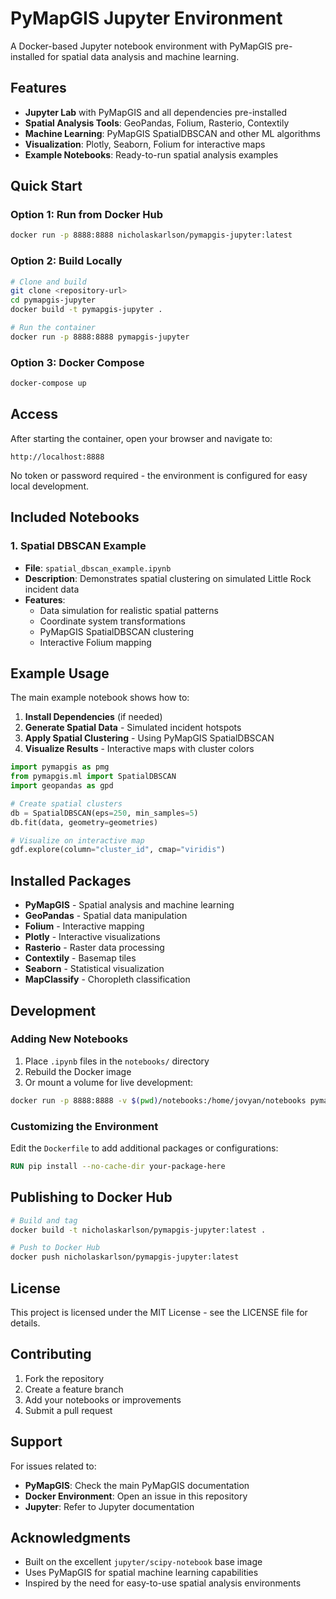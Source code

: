 # PyMapGIS Jupyter Environment

A Docker-based Jupyter notebook environment with PyMapGIS pre-installed for spatial data analysis and machine learning.

## Features

- **Jupyter Lab** with PyMapGIS and all dependencies pre-installed
- **Spatial Analysis Tools**: GeoPandas, Folium, Rasterio, Contextily
- **Machine Learning**: PyMapGIS SpatialDBSCAN and other ML algorithms
- **Visualization**: Plotly, Seaborn, Folium for interactive maps
- **Example Notebooks**: Ready-to-run spatial analysis examples

## Quick Start

### Option 1: Run from Docker Hub

```bash
docker run -p 8888:8888 nicholaskarlson/pymapgis-jupyter:latest
```

### Option 2: Build Locally

```bash
# Clone and build
git clone <repository-url>
cd pymapgis-jupyter
docker build -t pymapgis-jupyter .

# Run the container
docker run -p 8888:8888 pymapgis-jupyter
```

### Option 3: Docker Compose

```bash
docker-compose up
```

## Access

After starting the container, open your browser and navigate to:
```
http://localhost:8888
```

No token or password required - the environment is configured for easy local development.

## Included Notebooks

### 1. Spatial DBSCAN Example
- **File**: `spatial_dbscan_example.ipynb`
- **Description**: Demonstrates spatial clustering on simulated Little Rock incident data
- **Features**:
  - Data simulation for realistic spatial patterns
  - Coordinate system transformations
  - PyMapGIS SpatialDBSCAN clustering
  - Interactive Folium mapping

## Example Usage

The main example notebook shows how to:

1. **Install Dependencies** (if needed)
2. **Generate Spatial Data** - Simulated incident hotspots
3. **Apply Spatial Clustering** - Using PyMapGIS SpatialDBSCAN
4. **Visualize Results** - Interactive maps with cluster colors

```python
import pymapgis as pmg
from pymapgis.ml import SpatialDBSCAN
import geopandas as gpd

# Create spatial clusters
db = SpatialDBSCAN(eps=250, min_samples=5)
db.fit(data, geometry=geometries)

# Visualize on interactive map
gdf.explore(column="cluster_id", cmap="viridis")
```

## Installed Packages

- **PyMapGIS** - Spatial analysis and machine learning
- **GeoPandas** - Spatial data manipulation
- **Folium** - Interactive mapping
- **Plotly** - Interactive visualizations
- **Rasterio** - Raster data processing
- **Contextily** - Basemap tiles
- **Seaborn** - Statistical visualization
- **MapClassify** - Choropleth classification

## Development

### Adding New Notebooks

1. Place `.ipynb` files in the `notebooks/` directory
2. Rebuild the Docker image
3. Or mount a volume for live development:

```bash
docker run -p 8888:8888 -v $(pwd)/notebooks:/home/jovyan/notebooks pymapgis-jupyter
```

### Customizing the Environment

Edit the `Dockerfile` to add additional packages or configurations:

```dockerfile
RUN pip install --no-cache-dir your-package-here
```

## Publishing to Docker Hub

```bash
# Build and tag
docker build -t nicholaskarlson/pymapgis-jupyter:latest .

# Push to Docker Hub
docker push nicholaskarlson/pymapgis-jupyter:latest
```

## License

This project is licensed under the MIT License - see the LICENSE file for details.

## Contributing

1. Fork the repository
2. Create a feature branch
3. Add your notebooks or improvements
4. Submit a pull request

## Support

For issues related to:
- **PyMapGIS**: Check the main PyMapGIS documentation
- **Docker Environment**: Open an issue in this repository
- **Jupyter**: Refer to Jupyter documentation

## Acknowledgments

- Built on the excellent `jupyter/scipy-notebook` base image
- Uses PyMapGIS for spatial machine learning capabilities
- Inspired by the need for easy-to-use spatial analysis environments
